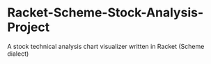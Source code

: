 # Racket-Scheme-Stock-Analysis-Project
A stock technical analysis chart visualizer written in Racket (Scheme dialect)
